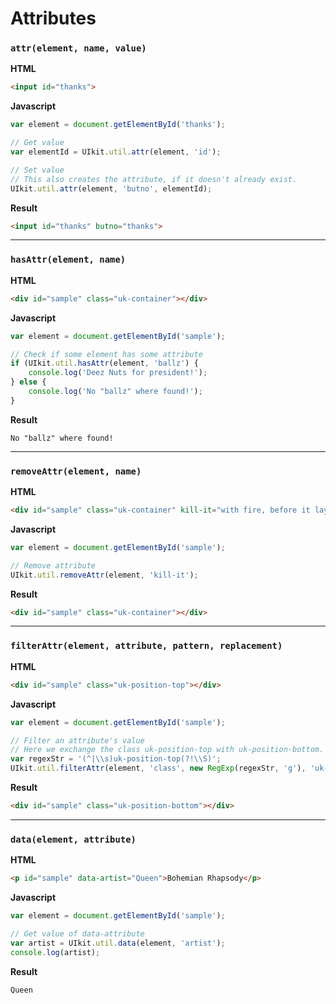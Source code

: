 # Attributes

### `attr(element, name, value)`

**HTML**
```html
<input id="thanks">
```

**Javascript**
```javascript
var element = document.getElementById('thanks');

// Get value
var elementId = UIkit.util.attr(element, 'id');

// Set value
// This also creates the attribute, if it doesn't already exist.
UIkit.util.attr(element, 'butno', elementId);
```

**Result**
```html
<input id="thanks" butno="thanks">
```
---



### `hasAttr(element, name)`

**HTML**
```html
<div id="sample" class="uk-container"></div>
```

**Javascript**
```javascript
var element = document.getElementById('sample');

// Check if some element has some attribute
if (UIkit.util.hasAttr(element, 'ballz') {
    console.log('Deez Nuts for president!');
} else {
    console.log('No "ballz" where found!');
}
```

**Result**
```log
No "ballz" where found!
```
---



### `removeAttr(element, name)`

**HTML**
```html
<div id="sample" class="uk-container" kill-it="with fire, before it lays eggs"></div>
```

**Javascript**
```javascript
var element = document.getElementById('sample');

// Remove attribute
UIkit.util.removeAttr(element, 'kill-it');
```

**Result**
```html
<div id="sample" class="uk-container"></div>
```
---



### `filterAttr(element, attribute, pattern, replacement)`

**HTML**
```html
<div id="sample" class="uk-position-top"></div>
```

**Javascript**
```javascript
var element = document.getElementById('sample');

// Filter an attribute's value
// Here we exchange the class uk-position-top with uk-position-bottom.
var regexStr = '(^|\\s)uk-position-top(?!\\S)';
UIkit.util.filterAttr(element, 'class', new RegExp(regexStr, 'g'), 'uk-position-bottom');
```

**Result**
```html
<div id="sample" class="uk-position-bottom"></div>
```
---



### `data(element, attribute)`

**HTML**
```html
<p id="sample" data-artist="Queen">Bohemian Rhapsody</p>
```

**Javascript**
```javascript
var element = document.getElementById('sample');

// Get value of data-attribute
var artist = UIkit.util.data(element, 'artist');
console.log(artist);
```

**Result**
```log
Queen
```
